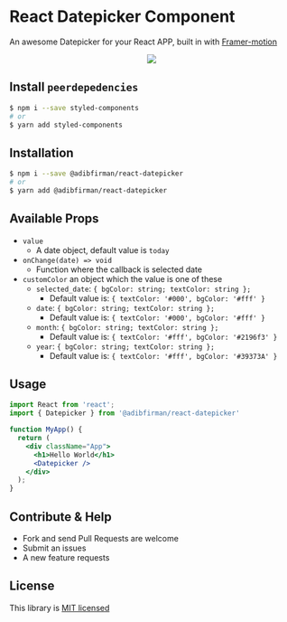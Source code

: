 # React Datepicker Component

An awesome Datepicker for your React APP, built in with [Framer-motion](https://www.framer.com/api/motion/)

<p align="center">
  <img src='https://raw.githubusercontent.com/adibfirman/react-datepicker/master/docs/example.gif' />
</p>

## Install `peerdepedencies`

```bash
$ npm i --save styled-components
# or
$ yarn add styled-components
```

## Installation

```bash
$ npm i --save @adibfirman/react-datepicker
# or
$ yarn add @adibfirman/react-datepicker
```

## Available Props

- `value`
  - A date object, default value is `today`
- `onChange(date) => void`
  - Function where the callback is selected date
- `customColor` an object which the value is one of these
  - `selected_date`: `{ bgColor: string; textColor: string };`
    - Default value is: `{ textColor: '#000', bgColor: '#fff' }`
  - `date`: `{ bgColor: string; textColor: string };`
    - Default value is: `{ textColor: '#000', bgColor: '#fff' }`
  - `month`: `{ bgColor: string; textColor: string };`
    - Default value is: `{ textColor: '#fff', bgColor: '#2196f3' }`
  - `year`: `{ bgColor: string; textColor: string };`
    - Default value is: `{ textColor: '#fff', bgColor: '#39373A' }`

## Usage

```jsx
import React from 'react';
import { Datepicker } from '@adibfirman/react-datepicker'

function MyApp() {
  return (
    <div className="App">
      <h1>Hello World</h1>
      <Datepicker />
    </div>
  );
}
```

## Contribute & Help

- Fork and send Pull Requests are welcome
- Submit an issues
- A new feature requests

## License

This library is [MIT licensed](https://github.com/adibfirman/react-datepicker/blob/master/LICENSE)
